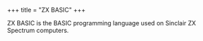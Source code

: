+++
title = "ZX BASIC"
+++

ZX BASIC is the BASIC programming language used on Sinclair ZX Spectrum computers.